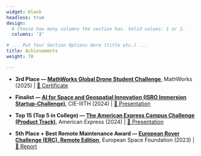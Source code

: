```yaml
---
widget: blank
headless: true
design:
  # Choose how many columns the section has. Valid values: 1 or 2.
  columns: '2'

# ... Put Your Section Options Here (title etc.) ...
title: Achievements
weight: 70

---
```


<!-- * Won the ['Mindfire Quest'](https://platform.mindfire.global/quests/unveil-the-obscure-network-of-company-and-location-data-using-smart-algorithms-and-data-wrangling) organized by Swiss Re and recieved CHF 23000 cash prize. (2021)
* [Represented Team India](https://www.linkedin.com/posts/kpmgindia_braille-kpmgic-activity-6787359392518938624-6cPi) at the Global Finals of the **KPMG Ideation Challenge (KIC) 2021** after being selected from among 12000 teams. At the global finals, we were selected amongst the Top-4 teams. (2021)
* Dean's List for Academic Excellence given to the **Top 5% CGPA holders** in the department. (5 semesters)
* Finalist, [**Smart India Hackathon**](https://www.sih.gov.in/). Worked on a project for Cisco Devnet using Meraki Camera and it's APIs. (2020)
* Intel AI Edge Scholarship Recipient (2020)
* Facebook Spark AR Scholar (2020)
* AI Crowd Blitz Hackathon - **Rank 7/400** (2020)
* National Science Olympiad - **State Rank 1** (2015)
* Junior Science Talent Search Examination - **Rank 26/70000** (2014) -->
- **3rd Place — [MathWorks Global Drone Student Challenge](https://in.mathworks.com/academia/students/competitions/minidrones/global-drone-student-challenge.html)**, MathWorks (2025)   |   [🔗 Certificate](https://drive.google.com/file/d/1yxK5NBdcA2p6r5YZyiAC6SyNYLIWyFCQ/view?usp=sharing)

- **Finalist — [AI for Space and Geospatial Innovation (ISRO Immersion Startup-Challenge)](https://cie.iiit.ac.in/ai-for-space-amp-geospatial-innovation/)**, CIE-IIITH (2024)   |   [🔗 Presentation](https://drive.google.com/file/d/1QHn3U-iJFZyzYMW3TUlMg7MbXFU9p19_/view)

- **Top 15 (Top 5 in College) — [The American Express Campus Challenge (Product Track)](https://unstop.com/competitions/product-track-the-american-express-campus-challenge-2024-981114)**, American Express (2024)   |   [🔗 Presentation](https://drive.google.com/file/d/1YUsAl1bRKwu2QfN2xsTHNaFxEMftxbwf/view)

- **5th Place + Best Remote Maintenance Award — [European Rover Challenge (ERC), Remote Edition](https://roverchallenge.eu/)**, European Space Foundation (2023)   |   [🔗 Report](https://drive.google.com/file/d/1QJRA6asLI0yMat95uZLIqbMXP-4b_i9R/view)



